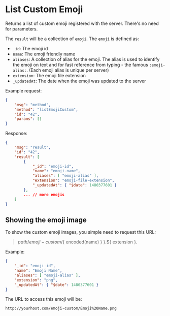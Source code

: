 # List Custom Emoji

Returns a list of custom emoji registered with the server. There's no need for parameters.

The `result` will be a collection of `emoji`. The `emoji` is defined as:

- `_id`: The emoji id
- `name`: The emoji friendly name
- `aliases`: A collection of alias for the emoji. The alias is used to identify the emoji on text and for fast reference from typing - the famous `:emoji-alias:`. (Each emoji alias is unique per server)
- `extension`: The emoji file extension
- `_updatedAt`: The date when the emoji was updated to the server

Example request:

```json
{
    "msg": "method",
    "method": "listEmojiCustom",
    "id": "42",
    "params": []
}
```

Response:

```json
{
    "msg": "result",
    "id": "42",
    "result": [
        {
            "_id": "emoji-id",
            "name": "emoji-name",
            "aliases": [ "emoji-alias" ],
            "extension": "emoji-file-extension",
            "_updatedAt": { "$date": 1480377601 }
        },
        ... // more emojis
    ]
}
```

## Showing the emoji image

To show the custom emoji images, you simple need to request this URL:

> ${ path }/emoji-custom/${ encoded(name) } }.${ extension }.

Example:

```json
{
    "_id": "emoji-id",
    "name": "Emoji Name",
    "aliases": [ "emoji-alias" ],
    "extension": "png",
    "_updatedAt": { "$date": 1480377601 }
}
```

The URL to access this emoji will be:

`http://yourhost.com/emoji-custom/Emoji%20Name.png`

